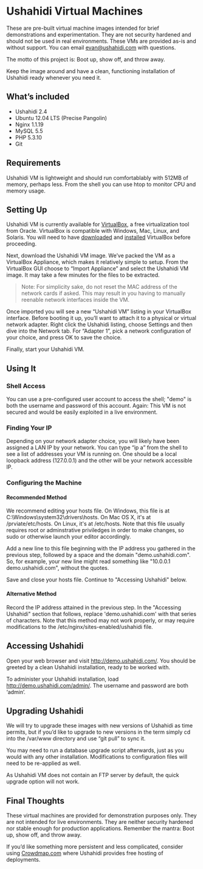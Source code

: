 # Ushahidi Virtual Machines

These are pre-built virtual machine images intended for brief demonstrations and experimentation. They are not  security hardened and should not be used in real environments. These VMs are provided as-is and without support. You can email evan@ushahidi.com with questions.

The motto of this project is: Boot up, show off, and throw away.

Keep the image around and have a clean, functioning installation of Ushahidi ready whenever you need it.

## What’s included

* Ushahidi 2.4
* Ubuntu 12.04 LTS (Precise Pangolin)
* Nginx 1.1.19
* MySQL 5.5
* PHP 5.3.10
* Git

## Requirements

Ushahidi VM is lightweight and should run comfortablably with 512MB of memory, perhaps less. From the shell you can use htop to monitor CPU and memory usage.

## Setting Up

Ushahidi VM is currently available for [VirtualBox](https://www.virtualbox.org/), a free virtualization tool from Oracle. VirtualBox is compatible with Windows, Mac, Linux, and Solaris. You will need to have [downloaded](https://www.virtualbox.org/wiki/Downloads) and [installed](https://www.virtualbox.org/manual/ch02.html) VirtualBox before proceeding.

Next, download the Ushahidi VM image. We’ve packed the VM as a VirtualBox Appliance, which makes it relatively simple to setup. From the VirtualBox GUI choose to “Import Appliance” and select the Ushahidi VM image. It may take a few minutes for the files to be extracted.

> Note: For simplicity sake, do not reset the MAC address of the network cards if asked. This may result in you having to manually reenable network interfaces inside the VM.

Once imported you will see a new “Ushahidi VM” listing in your VirtualBox interface. Before booting it up, you’ll want to attach it to a physical or virtual network adapter. Right click the Ushahidi listing, choose Settings and then dive into the Network tab. For “Adapter 1”, pick a network configuration of your choice, and press OK to save the choice.

Finally, start your Ushahidi VM.

## Using It

### Shell Access

You can use a pre-configured user account to access the shell; "demo" is both the username and password of this account. Again: This VM is not secured and would be easily exploited in a live environment.

### Finding Your IP

Depending on your network adapter choice, you will likely have been assigned a LAN IP by your network. You can type “ip a” from the shell to see a list of addresses your VM is running on. One should be a local loopback address (127.0.0.1) and the other will be your network accessible IP.

### Configuring the Machine

#### Recommended Method

We recommend editing your hosts file. On Windows, this file is at C:\Windows\system32\drivers\hosts. On Mac OS X, it's at /prviate/etc/hosts. On Linux, it's at /etc/hosts. Note that this file usually requires root or adminstrative priviledges in order to make changes, so sudo or otherwise launch your editor accordingly.

Add a new line to this file beginning with the IP address you gathered in the previous step, followed by a space and the domain "demo.ushahidi.com". So, for example, your new line might read something like "10.0.0.1 demo.ushahidi.com", without the quotes.

Save and close your hosts file. Continue to "Accessing Ushahidi" below.

#### Alternative Method

Record the IP address attained in the previous step. In the "Accessing Ushahidi" section that follows, replace 'demo.ushahidi.com' with that series of characters. Note that this method may not work properly, or may require modifications to the /etc/nginx/sites-enabled/ushahidi file.

## Accessing Ushahidi

Open your web browser and visit http://demo.ushahidi.com/. You should be greeted by a clean Ushahidi installation, ready to be worked with.

To administer your Ushahidi installation, load http://demo.ushahidi.com/admin/. The username and password are both ‘admin’.

## Upgrading Ushahidi

We will try to upgrade these images with new versions of Ushahidi as time permits, but if you’d like to upgrade to new versions in the term simply cd into the /var/www directory and use “git pull” to sync it.

You may need to run a database upgrade script afterwards, just as you would with any other installation. Modifications to configuration files will need to be re-applied as well.

As Ushahidi VM does not contain an FTP server by default, the quick upgrade option will not work.

## Final Thoughts

These virtual machines are provided for demonstration purposes only. They are not intended for live environments. They are neither security hardened nor stable enough for production applications. Remember the mantra: Boot up, show off, and throw away.

If you’d like something more persistent and less complicated, consider using [Crowdmap.com](http://crowdmap.com) where Ushahidi provides free hosting of deployments.
